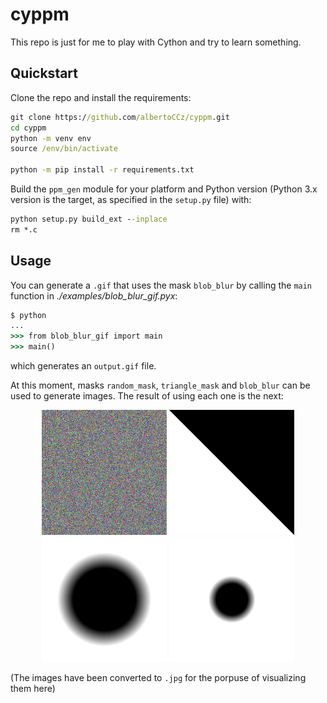 # cyppm
This repo is just for me to play with Cython and try to learn something.

## Quickstart
Clone the repo and install the requirements:
```cmd
git clone https://github.com/albertoCCz/cyppm.git
cd cyppm
python -m venv env
source /env/bin/activate

python -m pip install -r requirements.txt
```
Build the `ppm_gen` module for your platform and Python version (Python 3.x version is the target, as specified in the `setup.py` file) with:
```cmd
python setup.py build_ext --inplace
rm *.c
```

## Usage
You can generate a `.gif` that uses the mask `blob_blur` by calling the `main` function in _./examples/blob_blur_gif.pyx_:
```cmd
$ python
...
>>> from blob_blur_gif import main
>>> main()
```
which generates an `output.gif` file.

At this moment, masks `random_mask`, `triangle_mask` and `blob_blur` can be used to generate images. The result of using each one is the next:
<p align="middle">
    <img src="images/random.jpg" width="200" />
    <img src="images/triangle.jpg" width="200" />
    <img src="images/blob_blur.jpg", width="200" />
    <img src="images/blob_blur_gif.gif", width="200" />
</p>

(The images have been converted to `.jpg` for the porpuse of visualizing them here)